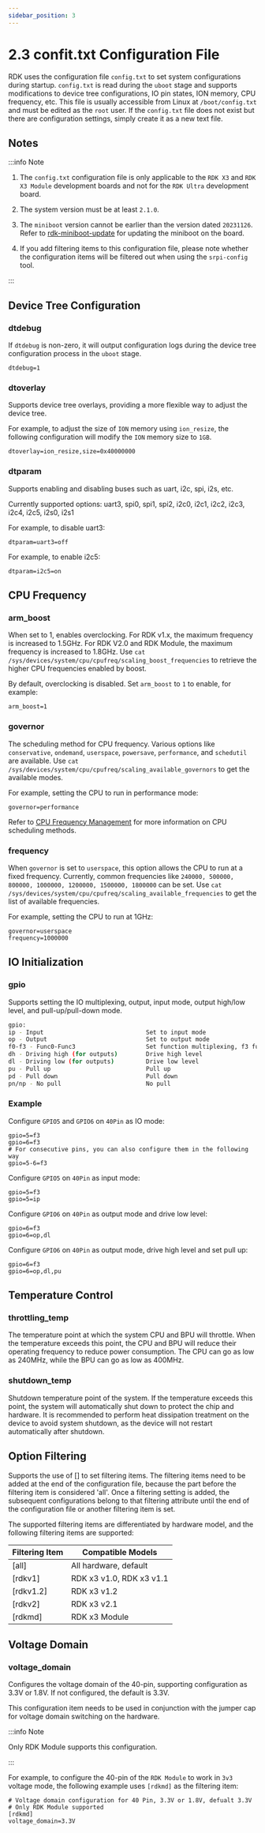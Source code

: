 ```yaml
---
sidebar_position: 3
---
```

# 2.3 confit.txt Configuration File

RDK uses the configuration file `config.txt` to set system configurations during startup. `config.txt` is read during the `uboot` stage and supports modifications to device tree configurations, IO pin states, ION memory, CPU frequency, etc. This file is usually accessible from Linux at `/boot/config.txt` and must be edited as the `root` user. If the `config.txt` file does not exist but there are configuration settings, simply create it as a new text file.

## Notes

:::info Note

1. The `config.txt` configuration file is only applicable to the `RDK X3` and `RDK X3 Module` development boards and not for the `RDK Ultra` development board.

2. The system version must be at least `2.1.0`.

3. The `miniboot` version cannot be earlier than the version dated `20231126`. Refer to [rdk-miniboot-update](rdk-command-manual/cmd_rdk-miniboot-update) for updating the miniboot on the board.

4. If you add filtering items to this configuration file, please note whether the configuration items will be filtered out when using the `srpi-config` tool.

:::

## Device Tree Configuration

### dtdebug

If `dtdebug` is non-zero, it will output configuration logs during the device tree configuration process in the `uboot` stage.

```
dtdebug=1
```

### dtoverlay

Supports device tree overlays, providing a more flexible way to adjust the device tree.

For example, to adjust the size of `ION` memory using `ion_resize`, the following configuration will modify the `ION` memory size to `1GB`.

```Shell
dtoverlay=ion_resize,size=0x40000000
```

### dtparam

Supports enabling and disabling buses such as uart, i2c, spi, i2s, etc.

Currently supported options: uart3, spi0, spi1, spi2, i2c0, i2c1, i2c2, i2c3, i2c4, i2c5, i2s0, i2s1

For example, to disable uart3:

```
dtparam=uart3=off
```

For example, to enable i2c5:

```
dtparam=i2c5=on
```

## CPU Frequency

### arm_boost

When set to 1, enables overclocking. For RDK v1.x, the maximum frequency is increased to 1.5GHz. For RDK V2.0 and RDK Module, the maximum frequency is increased to 1.8GHz. Use `cat /sys/devices/system/cpu/cpufreq/scaling_boost_frequencies` to retrieve the higher CPU frequencies enabled by boost.

By default, overclocking is disabled. Set `arm_boost` to `1` to enable, for example:

```
arm_boost=1
```

### governor

The scheduling method for CPU frequency. Various options like `conservative`, `ondemand`, `userspace`, `powersave`, `performance`, and `schedutil` are available. Use `cat /sys/devices/system/cpu/cpufreq/scaling_available_governors` to get the available modes.

For example, setting the CPU to run in performance mode:

```
governor=performance
```

Refer to [CPU Frequency Management](frequency_management#cpu频率管理) for more information on CPU scheduling methods.

### frequency

When `governor` is set to `userspace`, this option allows the CPU to run at a fixed frequency. Currently, common frequencies like `240000, 500000, 800000, 1000000, 1200000, 1500000, 1800000` can be set. Use `cat /sys/devices/system/cpu/cpufreq/scaling_available_frequencies` to get the list of available frequencies.

For example, setting the CPU to run at 1GHz:

```
governor=userspace
frequency=1000000
```

## IO Initialization

### gpio

Supports setting the IO multiplexing, output, input mode, output high/low level, and pull-up/pull-down mode.

```bash
gpio:
ip - Input                             Set to input mode
op - Output                            Set to output mode
f0-f3 - Func0-Func3                    Set function multiplexing, f3 functions are all set to IO mode, For other functions, please refer to the register manual.
dh - Driving high (for outputs)        Drive high level
dl - Driving low (for outputs)         Drive low level
pu - Pull up                           Pull up
pd - Pull down                         Pull down
pn/np - No pull                        No pull
```


### Example

Configure `GPIO5` and `GPIO6` on `40Pin` as IO mode:

```
gpio=5=f3
gpio=6=f3
# For consecutive pins, you can also configure them in the following way
gpio=5-6=f3
```

Configure `GPIO5` on `40Pin` as input mode:

```
gpio=5=f3
gpio=5=ip
```

Configure `GPIO6` on `40Pin` as output mode and drive low level:

```
gpio=6=f3
gpio=6=op,dl
```

Configure `GPIO6` on `40Pin` as output mode, drive high level and set pull up:

```
gpio=6=f3
gpio=6=op,dl,pu
```

## Temperature Control

### throttling_temp

The temperature point at which the system CPU and BPU will throttle. When the temperature exceeds this point, the CPU and BPU will reduce their operating frequency to reduce power consumption. The CPU can go as low as 240MHz, while the BPU can go as low as 400MHz.

### shutdown_temp

Shutdown temperature point of the system. If the temperature exceeds this point, the system will automatically shut down to protect the chip and hardware. It is recommended to perform heat dissipation treatment on the device to avoid system shutdown, as the device will not restart automatically after shutdown.

## Option Filtering

Supports the use of [] to set filtering items. The filtering items need to be added at the end of the configuration file, because the part before the filtering item is considered 'all'. Once a filtering setting is added, the subsequent configurations belong to that filtering attribute until the end of the configuration file or another filtering item is set.

The supported filtering items are differentiated by hardware model, and the following filtering items are supported:

| Filtering Item | Compatible Models         |
| -------------- | ------------------------- |
| [all]          | All hardware, default     |
| [rdkv1]        | RDK x3 v1.0, RDK x3 v1.1  |
| [rdkv1.2]      | RDK x3 v1.2               |
| [rdkv2]        | RDK x3 v2.1               |
| [rdkmd]        | RDK x3 Module             |

## Voltage Domain

### voltage_domain

Configures the voltage domain of the 40-pin, supporting configuration as 3.3V or 1.8V. If not configured, the default is 3.3V.

This configuration item needs to be used in conjunction with the jumper cap for voltage domain switching on the hardware.

:::info Note

Only RDK Module supports this configuration.

:::

For example, to configure the 40-pin of the `RDK Module` to work in `3v3` voltage mode, the following example uses `[rdkmd]` as the filtering item:

```
# Voltage domain configuration for 40 Pin, 3.3V or 1.8V, defualt 3.3V
# Only RDK Module supported
[rdkmd]
voltage_domain=3.3V
```
